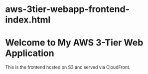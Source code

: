 # aws-3tier-webapp-frontend-index.html
<!DOCTYPE html>
<html>
<head>
    <title>My 3-Tier Web App</title>
</head>
<body>
    <h1>Welcome to My AWS 3-Tier Web Application</h1>
    <p>This is the frontend hosted on S3 and served via CloudFront.</p>
</body>
</html>
